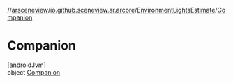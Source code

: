 //[arsceneview](../../../../index.md)/[io.github.sceneview.ar.arcore](../../index.md)/[EnvironmentLightsEstimate](../index.md)/[Companion](index.md)

# Companion

[androidJvm]\
object [Companion](index.md)

